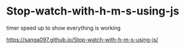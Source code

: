 # Stop-watch-with-h-m-s-using-js

timer speed up to show everything is working 

https://sanga097.github.io/Stop-watch-with-h-m-s-using-js/
